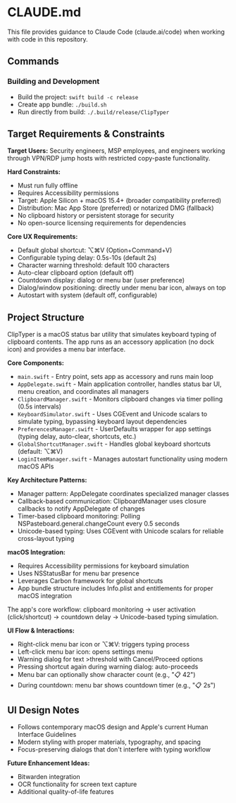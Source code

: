 # CLAUDE.md

This file provides guidance to Claude Code (claude.ai/code) when working with code in this repository.

## Commands

### Building and Development
- Build the project: `swift build -c release`
- Create app bundle: `./build.sh`
- Run directly from build: `./.build/release/ClipTyper`

## Target Requirements & Constraints

**Target Users:** Security engineers, MSP employees, and engineers working through VPN/RDP jump hosts with restricted copy-paste functionality.

**Hard Constraints:**
- Must run fully offline
- Requires Accessibility permissions 
- Target: Apple Silicon + macOS 15.4+ (broader compatibility preferred)
- Distribution: Mac App Store (preferred) or notarized DMG (fallback)
- No clipboard history or persistent storage for security
- No open-source licensing requirements for dependencies

**Core UX Requirements:**
- Default global shortcut: ⌥⌘V (Option+Command+V)
- Configurable typing delay: 0.5s-10s (default 2s)
- Character warning threshold: default 100 characters
- Auto-clear clipboard option (default off)
- Countdown display: dialog or menu bar (user preference)
- Dialog/window positioning: directly under menu bar icon, always on top
- Autostart with system (default off, configurable)

## Project Structure

ClipTyper is a macOS status bar utility that simulates keyboard typing of clipboard contents. The app runs as an accessory application (no dock icon) and provides a menu bar interface.

**Core Components:**
- `main.swift` - Entry point, sets app as accessory and runs main loop
- `AppDelegate.swift` - Main application controller, handles status bar UI, menu creation, and coordinates all managers
- `ClipboardManager.swift` - Monitors clipboard changes via timer polling (0.5s intervals)  
- `KeyboardSimulator.swift` - Uses CGEvent and Unicode scalars to simulate typing, bypassing keyboard layout dependencies
- `PreferencesManager.swift` - UserDefaults wrapper for app settings (typing delay, auto-clear, shortcuts, etc.)
- `GlobalShortcutManager.swift` - Handles global keyboard shortcuts (default: ⌥⌘V)
- `LoginItemManager.swift` - Manages autostart functionality using modern macOS APIs

**Key Architecture Patterns:**
- Manager pattern: AppDelegate coordinates specialized manager classes
- Callback-based communication: ClipboardManager uses closure callbacks to notify AppDelegate of changes
- Timer-based clipboard monitoring: Polling NSPasteboard.general.changeCount every 0.5 seconds
- Unicode-based typing: Uses CGEvent with Unicode scalars for reliable cross-layout typing

**macOS Integration:**
- Requires Accessibility permissions for keyboard simulation
- Uses NSStatusBar for menu bar presence
- Leverages Carbon framework for global shortcuts
- App bundle structure includes Info.plist and entitlements for proper macOS integration

The app's core workflow: clipboard monitoring → user activation (click/shortcut) → countdown delay → Unicode-based typing simulation.

**UI Flow & Interactions:**
- Right-click menu bar icon or ⌥⌘V: triggers typing process
- Left-click menu bar icon: opens settings menu
- Warning dialog for text >threshold with Cancel/Proceed options
- Pressing shortcut again during warning dialog: auto-proceeds
- Menu bar can optionally show character count (e.g., "📋 42")
- During countdown: menu bar shows countdown timer (e.g., "📋 2s")

## UI Design Notes

- Follows contemporary macOS design and Apple's current Human Interface Guidelines
- Modern styling with proper materials, typography, and spacing
- Focus-preserving dialogs that don't interfere with typing workflow

**Future Enhancement Ideas:**
- Bitwarden integration
- OCR functionality for screen text capture
- Additional quality-of-life features